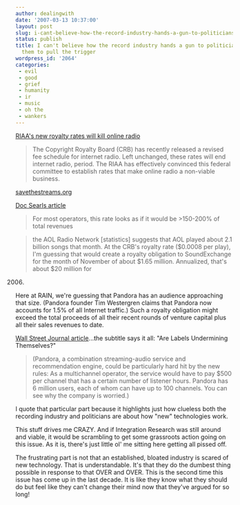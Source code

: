 ```yaml
---
author: dealingwith
date: '2007-03-13 10:37:00'
layout: post
slug: i-cant-believe-how-the-record-industry-hands-a-gun-to-politicians-and-asks-them-to-pull-the-trigger
status: publish
title: I can't believe how the record industry hands a gun to politicians and asks
  them to pull the trigger
wordpress_id: '2064'
categories:
 - evil
 - good
 - grief
 - humanity
 - ir
 - music
 - oh the
 - wankers
---
```


[RIAA's new royalty rates will kill online radio][1]

> The Copyright Royalty Board (CRB) has recently released a revised fee
schedule for internet radio. Left unchanged, these rates will end internet
radio, period. The RIAA has effectively convinced this federal committee to
establish rates that make online radio a non-viable business.

[savethestreams.org][2]

[Doc Searls article][3]

> For most operators, this rate looks as if it would be >150-200% of total
revenues

> the AOL Radio Network [statistics] suggests that AOL played about 2.1
billion songs that month. At the CRB's royalty rate ($0.0008 per play), I'm
guessing that would create a royalty obligation to SoundExchange for the month
of November of about $1.65 million. Annualized, that's about $20 million for
2006.

Here at RAIN, we're guessing that Pandora has an audience approaching that
size. (Pandora founder Tim Westergren claims that Pandora now accounts for
1.5% of all Internet traffic.) Such a royalty obligation might exceed the
total proceeds of all their recent rounds of venture capital plus all their
sales revenues to date.

[Wall Street Journal article][4]...the subtitle says it all: "Are Labels
Undermining Themselves?"

> (Pandora, a combination streaming-audio service and recommendation engine,
could be particularly hard hit by the new rules: As a multichannel operator,
the service would have to pay $500 per channel that has a certain number of
listener hours. Pandora has 6 million users, each of whom can have up to 100
channels. You can see why the company is worried.)

I quote that particular part because it highlights just how clueless both the
recording industry and politicians are about how "new" technologies work.

This stuff drives me CRAZY. And if Integration Research was still around and
viable, it would be scrambling to get some grassroots action going on this
issue. As it is, there's just little ol' me sitting here getting all pissed
off.

The frustrating part is not that an established, bloated industry is scared of
new technology. That is understandable. It's that they do the dumbest thing
possible in response to that OVER and OVER. This is the second time this issue
has come up in the last decade. It is like they know what they should do but
feel like they can't change their mind now that they've argued for so long!

   [1]: http://blog.pandora.com/pandora/archives/2007/03/riaas_new_royal.html

   [2]: http://www.savethestreams.org/

   [3]: http://www.linuxjournal.com/node/1000196

   [4]: http://online.wsj.com/public/article/SB117338580828931370-WoTz0X94Eq0z7qAzv2z464dOBJI_20070410.html?mod=tff_main_tff_top

